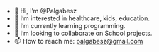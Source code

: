 - 👋 Hi, I’m @Palgabesz
- 👀 I’m interested in healthcare, kids, education.
- 🌱 I’m currently learning programming.
- 💞️ I’m looking to collaborate on School projects.
- 📫 How to reach me: palgabesz@gmail.com

<!---
Palgabesz/Palgabesz is a ✨ special ✨ repository because its `README.md` (this file) appears on your GitHub profile.
You can click the Preview link to take a look at your changes.
--->
